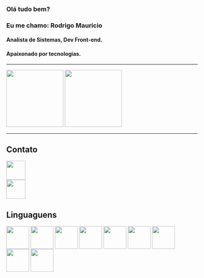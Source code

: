 ### Olá tudo bem?
### Eu me chamo: Rodrigo Maurício
#### Analista de Sistemas, Dev Front-end.
#### Apaixonado por tecnologias.

------

<div>
<img height="150em" src="https://github-readme-stats.vercel.app/api?username=RodrigoMauricio7&show_icons=true&theme=radical">

<img height="150em" src="https://github-readme-stats.vercel.app/api/top-langs/?username=RodrigoMauricio7&layout=compact">
</div>

----

## Contato

<div>
<a href="https://www.linkedin.com/in/rodrigo-maur%C3%ADcio-88b15846/">
    <img src="https://cdn.jsdelivr.net/gh/devicons/devicon/icons/linkedin/linkedin-original.svg" align="center" height="50" whidth="60">
</a>
</div>
<div>
<a herf="https://www.facebook.com/obom.codigo">
    <img src="https://cdn.jsdelivr.net/gh/devicons/devicon/icons/facebook/facebook-original.svg" aling="center" height="50" whidth="60">
</a>
</div>


## Linguaguens

<div>
    <img src="https://cdn.jsdelivr.net/gh/devicons/devicon/icons/html5/html5-plain-wordmark.svg" align="center" heigth="50" width="60">
    <img src="https://cdn.jsdelivr.net/gh/devicons/devicon/icons/css3/css3-plain-wordmark.svg" align="center" heigth="50" width="60">
    <img src="https://cdn.jsdelivr.net/gh/devicons/devicon/icons/javascript/javascript-original.svg" align="center" heigth="50" width="60">
    <img src="https://cdn.jsdelivr.net/gh/devicons/devicon/icons/csharp/csharp-original.svg" align="center" heigth="50" width="60">
    <img src="https://cdn.jsdelivr.net/gh/devicons/devicon/icons/dotnetcore/dotnetcore-original.svg" align="center" heigth="50" width="60">
    <img src="https://cdn.jsdelivr.net/gh/devicons/devicon/icons/angularjs/angularjs-original.svg" align="center" heigth="50" width="60">
    <img src="https://cdn.jsdelivr.net/gh/devicons/devicon/icons/bootstrap/bootstrap-plain.svg" align="center" heigth="50" width="60">
    <img src="https://cdn.jsdelivr.net/gh/devicons/devicon/icons/postgresql/postgresql-plain-wordmark.svg" align="center" heigth="50" width="60">
    <img src="https://cdn.jsdelivr.net/gh/devicons/devicon/icons/ubuntu/ubuntu-plain-wordmark.svg" align="center" heigth="50" width="60">

</div>

